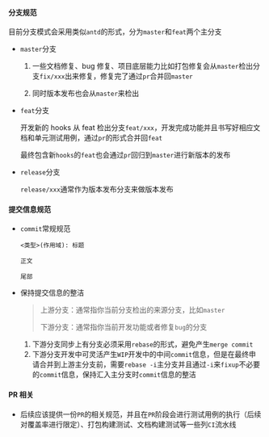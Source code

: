 #### 分支规范

目前分支模式会采用类似`antd`的形式，分为`master`和`feat`两个主分支

- `master`分支

  1. 一些文档修复、bug 修复、项目底层能力比如打包修复会从`master`检出分支`fix/xxx`出来修复，修复完了通过`pr`合并回`master`

  2. 同时版本发布也会从`master`来检出

- `feat`分支

  开发新的 hooks 从 feat 检出分支`feat/xxx`，开发完成功能并且书写好相应文档和单元测试用例，通过`pr`的形式合并回`feat`

  最终包含新`hooks`的`feat`也会通过`pr`回归到`master`进行新版本的发布

- `release`分支

  `release/xxx`通常作为版本发布分支来做版本发布

#### 提交信息规范

- `commit`常规规范

  ```
  <类型>(作用域): 标题

  正文

  尾部
  ```

- 保持提交信息的整洁

  > 上游分支：通常指你当前分支检出的来源分支，比如`master`
  >
  > 下游分支：通常指你当前开发功能或者修复`bug`的分支

  1. 下游分支同步上有分支必须采用`rebase`的形式，避免产生`merge commit`
  2. 下游分支开发中可灵活产生`WIP`开发中的中间`commit`信息，但是在最终申请合并到上游主分支前，需要`rebase -i`主分支并且通过`-i`来`fixup`不必要的`commit`信息，保持汇入主分支时`commit`信息的整洁

#### PR 相关

- 后续应该提供一份`PR`的相关规范，并且在`PR`阶段会进行测试用例的执行（后续对覆盖率进行限定）、打包构建测试、文档构建测试等一些列`CI`流水线
